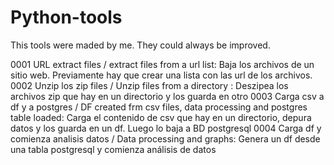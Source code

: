# Python-tools
This tools were maded by me. They could always be improved.

0001 URL extract files / extract files from a url list: Baja los archivos de un sitio web. Previamente hay que crear una lista con las url de los archivos.
0002 Unzip los zip files / Unzip files from a directory : Deszipea los archivos zip que hay en un directorio y los guarda en otro
0003 Carga csv a df y a postgres / DF created frm csv files, data processing and postgres table loaded: Carga el contenido de csv que hay en un directorio, depura datos y los guarda en un df. Luego lo baja a BD postgresql
0004 Carga df y comienza analisis datos / Data processing and graphs: Genera un df desde una tabla postgresql y comienza análisis de datos
